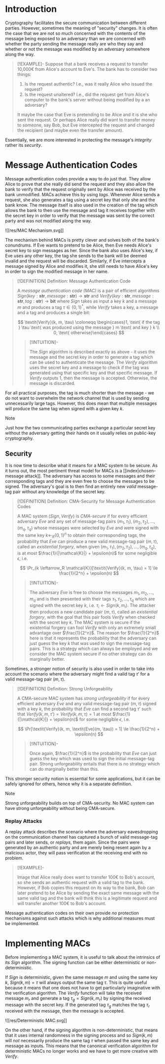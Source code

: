 # Introduction

Cryptography facilitates the secure communication between different parties. However, sometimes the meaning of "security" changes. It is often the case that we are not so much concerned with the contents of the message being exposed to an adversary than we are concerned with whether the party sending the message really are who they say and whether or not the message was modified by an adversary somewhere along the way.

>[!EXAMPLE]-
>Suppose that a bank receives a request to transfer 10,000€ from Alice's account to Eve's. The bank has to consider two things:
>
>1. Is the request authentic? I.e., was it really Alice who issued the request?
>2. Is the request unaltered? I.e., did the request get from Alice's computer to the bank's server without being modified by a an adversary?
>
>It maybe the case that Eve is pretending to be Alice and it is she who sent the request. Or perhaps Alice really did want to transfer money to someone, say Bob, but Eve intercepted the request and changed the recipient (and maybe even the transfer amount).
>

Essentially, we are more interested in protecting the message's *integrity* rather its *security*.

# Message Authentication Codes

Message authentication codes provide a way to do just that. They allow Alice to prove that she really did send the request and they also allow the bank to verify that the request originally sent by Alice was received by the bank unmodified. MACs achieve this by using *tags*. Whenever Alice sends a request, she also generates a tag using a secret key that only she and the bank know. The message itself is also used in the creation of the tag which allows the bank to then use the message and tag it receives together with the secret key in order to verify that the message was sent by the correct party and was not modified along the way.

![[res/MAC Mechanism.svg]]

The mechanism behind MACs is pretty clever and solves both of the bank's conundrums. If Eve wants to pretend to be Alice, then Eve needs Alice's secret key to sign messages as her. Since the bank also uses Alice's key, if Eve uses any other key, the tag she sends to the bank will be deemed invalid and the request will be discarded. Similarly, if Eve intercepts a message signed by Alice and modifies it, she still needs to have Alice's key in order to sign the modified message in her name.

>[!DEFINITION] Definition: Message Authentication Code
>
>A *message authentication code (MAC)* is a pair of efficient algorithms $\textit{Sign}(key: \textbf{str}, message: \textbf{str}) \to \textbf{str}$ and $\textit{Verify}(key: \textbf{str}, message: \textbf{str}, tag: \textbf{str}) \to \textbf{bit}$ where $\textit{Sign}$ takes as input a key $k$ and a message $m$ and produces a tag $\tau \in \{0,1\}^*$, while $\textit{Verify}$ takes a key, a message and a tag and produces a single bit:
>
>$$
>\textit{Verify}(k, m, \tau) \coloneqq 
\begin{cases}1, \text{ if the tag } \tau \text{ was produced using the message } m \text{ and key } k \\ 0, \text{ otherwise}\end{cases}
$$
>
>>[!INTUITION]-
>>
>>The $\textit{Sign}$ algorithm is described exactly as above - it uses the message and the secret key in order to generate a tag which can be used to authenticate the message. The $\textit{Verify}$ algorithm uses the secret key and a message to check if the tag was generated using that specific key and that specific message. If $\textit{Verify}$ outputs 1, then the message is accepted. Otherwise, the message is discarded.
>>
>

For all practical purposes, the tag is much shorter than the message - we do not want to overwhelm the network channel that is used by sending unnecessarily large tags. However, this does mean that multiple messages will produce the same tag when signed with a given key $k$.

>[!NOTE]
>
>Just how the two communicating parties exchange a particular secret key without the adversary getting their hands on it usually relies on public-key cryptography. 
>

## Security

It is now time to describe what it means for a MAC system to be secure. As it turns out, the most pertinent threat model for MACs is a [[index|chosen-message attack]]. The adversary has access to some messages and their corresponding tags and they are even free to choose the messages to be signed. The adversary's goal is to then find an entirely new *valid* message-tag pair without any knowledge of the secret key.

>[!DEFINITION] Definition: CMA-Security for Message Authentication Codes
>
>A MAC system $(\textit{Sign}, \textit{Verify})$ is *CMA-secure* if for every efficient adversary $\textit{Eve}$ and any set of message-tag pairs $(m_1, \tau_1), (m_2,\tau_2), ..., (m_q, \tau_q)$ whose messages were selected by $\textit{Eve}$ and were signed with the same key $k \leftarrow_R \{0,1\}^n$ to obtain their corresponding tags, the probability that $\textit{Eve}$ can produce a new valid message-tag pair $(m, \tau)$, called an *existential forgery*, when given $(m_1, \tau_1), (m_2,\tau_2), ..., (m_q, \tau_q)$, is at most $\frac{1}{|\mathcal{K}|} + \epsilon(n)$ for some negligible $\epsilon$, i.e.
>
>$$
>\Pr_{k \leftarrow_R \mathcal{K}}[\textit{Verify}(k, m, \tau) = 1] \le \frac{1}{2^n} + \epsilon(n)
>$$
>
>>[!INTUITION]-
>>
>>The adversary $\textit{Eve}$ is free to choose the messages $m_1,m_2,...,m_q$ and is then presented with their tags $\tau_1, \tau_2, ..., \tau_q$ which are signed with the secret key $k$, i.e. $\tau_i \leftarrow \textit{Sign}(k, m_i)$. The attacker then produces a new candidate pair $(m, \tau)$, called an *existential forgery*, with the goal that this pair fools $\textit{Verify}$ when checked with the secret key $k$. The MAC system is secure if the existential forgery can fool $\textit{Verify}$ with only an extremely small advantage over $\frac{1}{2^n}$. The reason for $\frac{1}{2^n}$ here is that it represents the probability that the adversary can just guess the key $k$ that was used to sign the message-tag pairs. This is a strategy which can always be employed and we consider the MAC system secure if no other strategy can do marginally better.
>>
>

Sometimes, a stronger notion of security is also used in order to take into account the scenario where the adversary might find a valid tag $\tau'$ for a valid message-tag pair $(m, \tau)$.

>[!DEFINITION] Definition: Strong Unforgeability
>
>A CMA-secure MAC system has *strong unforgeability* if for every efficient adversary $\textit{Eve}$ and any valid message-tag pair $(m, \tau)$ signed with a key $k$, the probability that $\textit{Eve}$ can find a second tag $\tau'$ such that $\textit{Verify}(k,m, \tau') = \textit{Verify}(k,m, \tau) = 1$ at most $\frac{1}{|\mathcal{K}|} + \epsilon(n)$ for some negligible $\epsilon$, i.e.
>
>$$
>\Pr[\textit{Verify}(k, m, \textit{Eve}(m, \tau)) = 1] \le \frac{1}{2^n} + \epsilon(n)
>$$
>
>>[!INTUITION]-
>>
>>Once again, $\frac{1}{2^n}$ is the probability that $\textit{Eve}$ can just guess the key which was used to sign the initial message-tag pair. Strong unforgeability entails that there is no strategy which can do marginally better than this.
>>
>

This stronger security notion is essential for some applications, but it can be safely ignored for others, hence why it is a separate definition. 

>[!NOTE]
>
>Strong unforgeability builds on top of CMA-security. No MAC system can have strong unforgeability without being CMA-secure.
>

### Replay Attacks
A replay attack describes the scenario where the adversary eavesdropping on the communication channel has captured a bunch of valid message-tag pairs and later sends, or *replays*, them again. Since the pairs were generated by an authentic party and are merely being resent again by a malicious actor, they will pass verification at the receiving end with no problem.

>[!EXAMPLE]-
>
>Image that Alice really does want to transfer 100€ to Bob's account, so she sends an authentic request with a valid tag to the bank. However, if Bob copies this request on its way to the bank, Bob can later pretend to be Alice by sending the exact same message with the same valid tag and the bank will think this is a legitimate request and will transfer another 100€ to Bob's account.
>

Message authentication codes on their own provide *no* protection mechanisms against such attacks which is why additional measures must be implemented.

# Implementing MACs

Before implementing a MAC system, it is useful to talk about the intrinsics of its $\textit{Sign}$ algorithm. The signing function can be either deterministic or non-deterministic.

If $\textit{Sign}$ is deterministic, given the same message $m$ and using the same key $k$, $\textit{Sign}(k, m) = \tau$ will always output the same tag $\tau$. This is quite useful because it means that one does not have to get particularly imaginative with the verification algorithm. The $\textit{Verify}$ function will take the received message $m_r$ and generate a tag $\tau_g = \textit{Sign}(k, m_r)$  by signing the received message with the secret key. If the generated tag $\tau_g$ matches the tag $\tau_r$ received with the message, then the message is accepted.

![[res/Deterministic MAC.svg]]

On the other hand, if the signing algorithm is non-deterministic, that means that it uses internal randomness in the signing process and so $\textit{Sign}(k, m)$ will *not* necessarily produce the same tag $\tau$ when passed the same key and message as inputs. This means that the canonical verification algorithm for deterministic MACs no longer works and we have to get more creative with $\textit{Verify}$.



